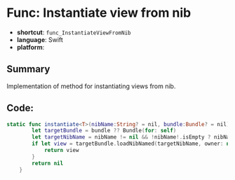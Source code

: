 # Func: Instantiate view from nib
- **shortcut**: `func_InstantiateViewFromNib`
- **language**: Swift
- **platform**: 

## Summary
Implementation of method for instantiating views from nib.

## Code:
```swift
static func instantiate<T>(nibName:String? = nil, bundle:Bundle? = nil) -> T? where T:<#ClassName#> {
        let targetBundle = bundle ?? Bundle(for: self)
        let targetNibName = nibName != nil && !nibName!.isEmpty ? nibName! : NSStringFromClass(self).components(separatedBy: ".").last!
        if let view = targetBundle.loadNibNamed(targetNibName, owner: nil, options: nil)?.first as? T {
            return view
        }
        return nil
    }
```